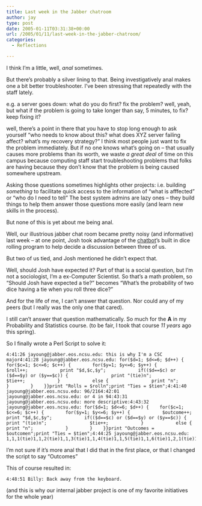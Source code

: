 ```yaml
---
title: Last week in the Jabber chatroom
author: jay
type: post
date: 2005-01-11T03:31:38+00:00
url: /2005/01/11/last-week-in-the-jabber-chatroom/
categories:
  - Reflections

---
```

I think I’m a little, well, _anal_ sometimes.

But there’s probably a silver lining to that. Being investigatively anal makes one a bit better troubleshooter. I’ve been stressing that repeatedly with the staff lately.

e.g. a server goes down: what do you do first? fix the problem? well, yeah, but what if the problem is going to take longer than say, 5 minutes, to fix? keep fixing it?

well, there’s a point in there that you have to stop long enough to ask yourself “who needs to know about this? what does XYZ server failing affect? what’s my recovery strategy?” I think most people just want to fix the problem immediately. But if no one knows what’s going on &#8211; that usually causes more problems than its worth, we waste _a great deal_ of time on this campus because computing staff start troubleshooting problems that folks are having because they don’t know that the problem is being caused somewhere upstream.

Asking those questions sometimes highlights other projects: i.e. building _something_ to facilitate quick access to the information of “what is afffected” or “who do I need to tell” The best system admins are lazy ones &#8211; they build things to help them answer those questions more easily (and learn new skills in the process).

But none of this is yet about me being anal.

Well, our illustrious jabber chat room became pretty noisy (and informative) last week &#8211; at one point, Josh took advantage of the [chatbot][1]’s built in dice rolling program to help decide a discussion between three of us.

But two of us tied, and Josh mentioned he didn’t expect that.

Well, should Josh have expected it? Part of that is a social question, but I’m not a sociologist, I’m a ex-Computer Scientist. So that’s a math problem, so “Should Josh have expected a tie?” becomes “What’s the probability of two dice having a tie when you roll three dice?”

And for the life of me, I can’t answer that question. Nor could any of my peers (but I really was the only one that cared).

I still can’t answer that question mathematically. So much for the **A** in my Probability and Statistics course. (to be fair, I took that course _11 years_ ago this spring).

So I finally wrote a Perl Script to solve it:

<div class="highlighter-rouge">
  <pre class="highlight"><code>4:41:26 jayoung@jabber.eos.ncsu.edu: this is why I'm a CSC major4:41:28 jayoung@jabber.eos.ncsu.edu: for($d=1; $d&lt;=6; $d++) {    for($c=1; $c&lt;=6; $c++) {        for($y=1; $y&lt;=6; $y++) {            $roll++;            print "$d,$c,$y";            if(($d==$c) or ($d==$y) or ($y==$c)) {                print "(tie)n";                $tie++;            }            else {                print "n";            }        }    }}print "Rolls = $rolln";print "Ties = $tien";4:41:40 jayoung@jabber.eos.ncsu.edu: 96/2164:42:01 jayoung@jabber.eos.ncsu.edu: or 4 in 94:43:31 jayoung@jabber.eos.ncsu.edu: more descriptive:4:43:32 jayoung@jabber.eos.ncsu.edu: for($d=1; $d&lt;=6; $d++) {    for($c=1; $c&lt;=6; $c++) {        for($y=1; $y&lt;=6; $y++) {            $outcome++;            print "$d,$c,$y";            if(($d==$c) or ($d==$y) or ($y==$c)) {                print "(tie)n";                $tie++;            }            else {                print "n";            }        }    }}print "Outcomes = $outcomen";print "Ties = $tien";4:44:25 jayoung@jabber.eos.ncsu.edu: 1,1,1(tie)1,1,2(tie)1,1,3(tie)1,1,4(tie)1,1,5(tie)1,1,6(tie)1,2,1(tie)1,2,2(tie)1,2,31,2,41,2,51,2,61,3,1(tie)...</code></pre>
</div>

I’m not sure if it’s more anal that I did that in the first place, or that I changed the script to say “Outcomes”

This of course resulted in:

<div class="highlighter-rouge">
  <pre class="highlight"><code>4:48:51 Billy: Back away from the keyboard.</code></pre>
</div>

(and this is why our internal jabber project is one of my favorite initiatives for the whole year)

 [1]: //www.jabber.org/chatbot/"